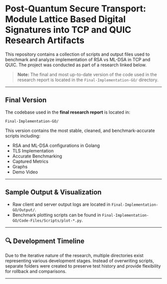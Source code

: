 # Post-Quantum Secure Transport: Module Lattice Based Digital Signatures into TCP and QUIC Research Artifacts

This repository contains a collection of scripts and output files used to benchmark and analyze implementation of RSA vs ML-DSA in TCP and QUIC. The project was conducted as part of a research linked below.

> **Note:** The final and most up-to-date version of the code used in the research report is located in the `Final-Implementation-GO/` directory.

---

## Final Version

The codebase used in the **final research report** is located in:

`Final-Implementation-GO/`

This version contains the most stable, cleaned, and benchmark-accurate scripts including:
- RSA and ML-DSA configurations in Golang
- TLS Implementation
- Accurate Benchmarking
- Captured Metrics
- Graphs
- Demo Video

---

## Sample Output & Visualization

- Raw client and server output logs are located in `Final-Implementation-GO/Output/`.
- Benchmark plotting scripts can be found in `Final-Implementation-GO/Code-Files/Scripts/plot-*.py`.

---

## 🔍 Development Timeline

Due to the iterative nature of the research, multiple directories exist representing various development stages. Instead of overwriting scripts, separate folders were created to preserve test history and provide flexibility for rollback and comparisons.

---

